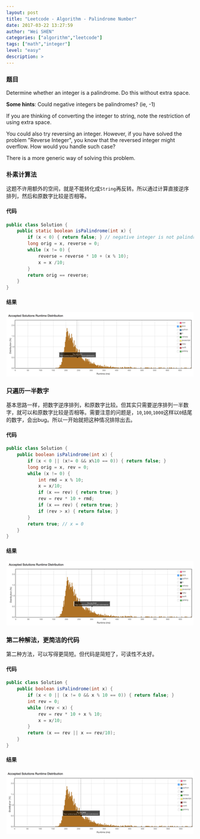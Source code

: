 ```yaml
---
layout: post
title: "Leetcode - Algorithm - Palindrome Number"
date: 2017-03-22 13:27:59
author: "Wei SHEN"
categories: ["algorithm","leetcode"]
tags: ["math","integer"]
level: "easy"
description: >
---
```


### 题目
Determine whether an integer is a palindrome. Do this without extra space.

**Some hints**:
Could negative integers be palindromes? (ie, -1)

If you are thinking of converting the integer to string, note the restriction of using extra space.

You could also try reversing an integer. However, if you have solved the problem "Reverse Integer", you know that the reversed integer might overflow. How would you handle such case?

There is a more generic way of solving this problem.

### 朴素计算法
这题不许用额外的空间，就是不能转化成`String`再反转。所以通过计算直接逆序排列，然后和原数字比较是否相等。

#### 代码
```java
public class Solution {
    public static boolean isPalindrome(int x) {
        if (x < 0) { return false; } // negative integer is not palindrome
        long orig = x, reverse = 0;
        while (x != 0) {
            reverse = reverse * 10 + (x % 10);
            x = x /10;
        }
        return orig == reverse;
    }
}
```

#### 结果
![palindrome-number-1](/images/leetcode/palindrome-number-1.png)

### 只遍历一半数字
基本思路一样，把数字逆序排列，和原数字比较。但其实只需要逆序排列一半数字，就可以和原数字比较是否相等。需要注意的问题是，`10`,`100`,`1000`这样以`0`结尾的数字，会出bug。所以一开始就把这种情况排除出去。

#### 代码
```java
public class Solution {
    public boolean isPalindrome(int x) {
        if (x < 0 || (x!= 0 && x%10 == 0)) { return false; }
        long orig = x, rev = 0;
        while (x != 0) {
            int rmd = x % 10;
            x = x/10;
            if (x == rev) { return true; }
            rev = rev * 10 + rmd;
            if (x == rev) { return true; }
            if (rev > x) { return false; }
        }
        return true; // x = 0
    }
}
```

#### 结果
![palindrome-number-2](/images/leetcode/palindrome-number-2.png)

### 第二种解法，更简洁的代码
第二种方法，可以写得更简短。但代码是简短了，可读性不太好。

#### 代码
```java
public class Solution {
    public boolean isPalindrome(int x) {
        if (x < 0 || (x != 0 && x % 10 == 0)) { return false; }
        int rev = 0;
        while (rev < x) {
            rev = rev * 10 + x % 10;
            x = x/10;
        }
        return (x == rev || x == rev/10);
    }
}
```

#### 结果
![palindrome-number-3](/images/leetcode/palindrome-number-3.png)
